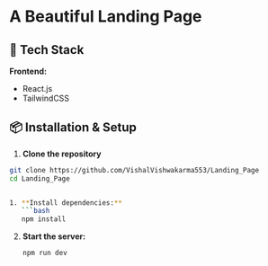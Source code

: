 # A Beautiful Landing Page

## 🚀 Tech Stack

**Frontend:**
- React.js
- TailwindCSS

## 📦 Installation & Setup

1. **Clone the repository**

```bash
git clone https://github.com/VishalVishwakarma553/Landing_Page
cd Landing_Page


1. **Install dependencies:**
   ```bash
   npm install
   ```

2. **Start the server:**
   ```bash
   npm run dev
   ```